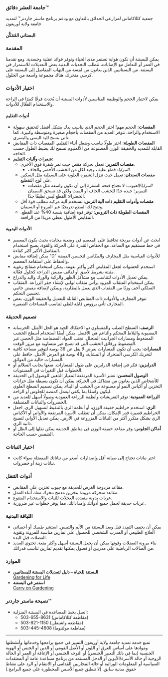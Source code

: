 ### جامعة العشر دقائق™  
جمعية كللاكاماس لمزارعي الحدائق بالتعاون مع ودعم برنامج ماستر جاردنر™ لتمديد جامعة ولاية أوريغون  

#### البستاني المُمَكَّن  

### المقدمة  
يمكن للبستنة أن تكون هواية تستمر مدى الحياة وتوفر فوائد عقلية وجسدية. ومع تقدمنا في العمر أو التعامل مع الإصابات، تتطلب التحديات البدنية بعض التعديلات للاستمرار في البستنة. من البستانيين الذين يعانون من لمسة من التهاب المفاصل إلى البستنة على كرسي متحرك، هناك مجموعة واسعة من الحلول.  

### اختيار الأدوات  
يمكن لاختيار الحجم والوظيفة المناسبين لأدوات البستنة أن يُحدث فرقًا كبيرًا في الراحة والاستخدام الفعّال للأدوات.  

#### أدوات التقليم  
- **المقصات**: الحجم مهم! اختر الحجم الذي يناسب يدك بشكل أفضل لتحقيق سهولة الاستخدام والراحة. تتوفر العديد من المقصات بأحجام صغيرة ومتوسطة وكبيرة. كما تأتي بنسخ لليد اليمنى واليسرى.  
- **المقصات الطويلة**: اختر طولًا يناسب وضعك أثناء التقليم. المقصات ذات المقابض القابلة للتمديد والخفيفة الوزن المصنوعة من الألمنيوم تسمح لك بضبط الطول حسب الحاجة.  
- **شفرات وآليات التقليم**:  
  - **مقصات التمرير**: تعمل بحركة مقص حيث تمر شفرة فوق الأخرى.  
    - *المزايا*: قطع نظيف وجيد لكل من الخشب الأخضر والجاف.  
  - **مقصات السندان**: تعمل حيث تنزل الشفرة العلوية على السفلية مثل السكين على لوح التقطيع.  
    - *المزايا/العيوب*: لا تحتاج فتحة الشفرة إلى أن تكون واسعة مثل مقصات التمرير؛ جيدة جدًا للخشب الجاف أو الميت ولكن قد تسحق السيقان الخضراء؛ القطع ليس نظيفًا جدًا.  
  - **مقصات وأدوات التقليم ذات آلية الترس**: تستخدم آلية مركبة تتطلب قوة أقل وتتيح لك القطع تدريجيًا عبر الفروع أو السيقان.  
  - **المقصات الطويلة ذات التروس**: توفر قوة إضافية بنسبة 40% عند القطع. المقابض الأطول تعطي مزيدًا من الرافعة.  

#### الأدوات اليدوية  
- ابحث عن أدوات مريحة تحافظ على المعصم في وضعية محايدة بحيث يكون المعصم في خط مستقيم مع الساعد. مع انخفاض القدرة على الحركة والقوة، يصبح استخدام المفاصل الأكبر أكثر كفاءة.  
- يمكن إضافة مقابض "D" للأدوات القياسية مثل المجارف والمكانس لتحسين القبضة والحفاظ على استقامة المعصم.  
- استخدم الحشوات لجعل المقابض أكبر وأكثر نعومة. يمكن استخدام صفائح رغوية مثبتة بشريط لاصق أو لفائف مقبض الدراجة كحلول فعّالة.  
- يمكن تعديل الأدوات لتتناسب مع مشاكل الظهر والركبة والورك واليد والذراع.  
- يمكن استخدام المثقاب المزود برأس مثقاب لولبي لإنشاء حفر الزراعة. المثقاب السلكي أخف وزنًا من المثقاب الذي يعمل بالبطارية، ويمكن لإضافة مقبض جانبي تحسين التحكم.  
- تتوفر المجارف والأدوات ذات المقابض القابلة للتعديل والخفيفة الوزن. بعض المجارف تأتي برؤوس قابلة للطي لتناسب المساحات الصغيرة.  

### تصميم الحديقة  

- **الرصف**: السطح الصلب والمتساوي ذو الاحتكاك الجيد هو الحل الأمثل. الخرسانة المصبوبة والبلاط المحكم والناعم هي الأفضل. يمكن أيضًا استخدام أسطح الخشب المضغوط ومسارات الجرانيت المتحلل. تجنب المواد الفضفاضة مثل الحصى غير المضغوط ورقائق الخشب التي قد تصبح غير متساوية مع مرور الوقت.  
- **المسارات**: يجب أن تكون المسارات بعرض لا يقل عن 36 بوصة لتوفير مساحة كافية لتحريك الكرسي المتحرك أو المشاية، و48 بوصة هو العرض الأمثل. حافظ على المسارات خالية من العوائق.  
- **الدرابزين**: فكر في إضافة الدرابزين على طول المسارات. ضعها بجانب السلالم أو الخطوات قبل التغيرات في المستويات.  
- **الوصول المحسن**: تعتبر الأسرة المرتفعة المعيار الذهبي للوصول إلى الحديقة للأشخاص الذين يعانون من مشاكل في الحركة. يمكن أن تكون بسيطة مثل خزانات التخزين أو أكياس النمو أو مصنوعة من الخشب أو البناء. يمكن تصميم السطح العلوي ليكون واسعًا بما يكفي ليعمل كمنصة للجلوس أو الراحة.  
- **الزراعة العمودية**: توفر التعريشات وأنظمة الزراعة العمودية وصولًا أسهل للعديد من الخضروات والنباتات المتسلقة.  
- **الري**: استخدم خراطيم خفيفة الوزن، أو أنظمة الري بالتنقيط لتسهيل الري. اجعل الخراطيم قصيرة قدر الإمكان. يمكن أن تتطلب الأسرة المرتفعة والأواني أو الأكياس الري بشكل متكرر أكثر من النباتات المزروعة في الأرض. يمكن تعديل الأواني لتصبح ذاتية الري.  
- **أماكن الجلوس**: وفر مقاعد خفيفة الوزن في مناطق الحديقة يمكن نقلها إلى الظل أو الشمس حسب الحاجة.  

### اختيار النباتات  
- اختر نباتات تحتاج إلى صيانة أقل وإصدارات أصغر من نباتاتك المفضلة سواء كانت نباتات زينة أو خضروات.  

### أدوات التنقل  
- مقاعد مزدوجة الغرض للحديقة مع جيوب تخزين على المقابض.  
- مقاعد متحركة مزودة بتخزين مدمج تتحرك معك أثناء العمل.  
- عربات يدوية متعددة العجلات للثبات والاستخدام المتنوع.  
- عربات حديقة لحمل جميع أدواتك وإمداداتك، مما يوفر خطوات غير ضرورية.  

### اللياقة البدنية  
- يمكن أن يخفف التمدد قبل وبعد البستنة من الألم والتيبس. استشر طبيبك أو أخصائي العلاج الطبيعي أو المدرب الشخصي للحصول على تمارين مناسبة للمرونة وتقوية العضلات قبل البدء.  
- بناء مرونة العضلات وقوتها يمكن أن يجعل البستنة أسهل وأكثر متعة. تحتوي العديد من الصالات الرياضية على مدربين أو فصول يمكنها تقديم تمارين تناسب قدراتك.  

### الموارد  
- **البستنة للحياة – دليل لتعديلات البستنة للبستانيين**  
  [Gardening for Life](https://s3.wp.wsu.edu/uploads/sites/2079/2015/12/GFL-booklet-complete.pdf)  
- **استمر في البستنة**  
  [Carry on Gardening](https://www.carryongardening.org.uk/top-tips-for-disabled-gardeners.aspx)  

### نصيحة ماستر جاردنر™  
- اتصل بخط المساعدة في البستنة المنزلية:  
  - 503-655-8631 (مقاطعة كللاكاماس)  
  - 503-821-1150 (مقاطعة واشنطن)  
  - 503-445-4608 (مقاطعة مولتنوما)  

---

تمنع خدمة تمديد جامعة ولاية أوريغون التمييز في جميع برامجها وخدماتها وأنشطتها وموادها على أساس العرق أو اللون أو الأصل القومي أو الدين أو الجنس أو الهوية الجنسية (بما في ذلك التعبير الجنسي) أو التوجه الجنسي أو الإعاقة أو العمر أو الحالة الزوجية أو حالة الأسرة/الأبوين أو الدخل المستمد من برنامج مساعدة عامة أو المعتقدات السياسية أو المعلومات الوراثية أو حالة المحاربين القدامى أو الانتقام أو الرد على نشاط حقوق مدنية سابق. (لا تنطبق جميع الأسس المحظورة على جميع البرامج.)